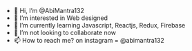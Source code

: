 - 👋 Hi, I’m @AbiMantra132
- 👀 I’m interested in Web designed
- 🌱 I’m currently learning Javascript, Reactjs, Redux, Firebase
- 💞️ I’m not looking to collaborate now 
- 📫 How to reach me? on instagram = @abimantra132

<!---
AbiMantra132/AbiMantra132 is a ✨ special ✨ repository because its `README.md` (this file) appears on your GitHub profile.
You can click the Preview link to take a look at your changes.
--->
